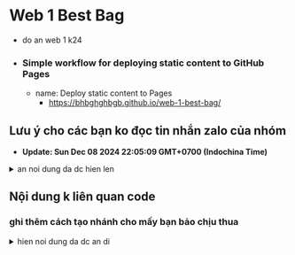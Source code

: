 # Web 1 Best Bag

- do an web 1 k24
- ### Simple workflow for deploying static content to GitHub Pages
  - name: Deploy static content to Pages
    - https://bhbghghbgb.github.io/web-1-best-bag/

## Lưu ý cho các bạn ko đọc tin nhắn zalo của nhóm

- **Update: Sun Dec 08 2024 22:05:09 GMT+0700 (Indochina Time)**

<details>

<summary>an noi dung da dc hien len</summary>

- à quên thầy còn bắt 1 file js nữa
- bạn làm admin với trang chủ để ý
- vì có render ds sản phẩm khả năng là tên sẽ trùng
- cho nên làm render item trong file của mình xem như là cái hàm hiển thị sp là ko toonf tại trong mainjs
- nên vô sửa lại tên các hàm hiển thị thành tên ...Admin hoặc ...Home để tránh trùng
- những cái lệnh trong event load thì viết ra 1 hàm vd như onLoadAdminPage, onLoadHomePage
- rồi trong file html của mình, tạo thẻ script đặt 1 cái biến toàn cục giống như trong index.html set dayLaTrangIndex rồi trong hàm onLoad đó check biến đó có ko để biết xem đang ở trang k phải của mình thì k làm gì
- do vẫn còn file riêng chưa gộp nên giữ nguyên mấy cái gọi tải dữ liệu, cái này lúc gộp cuối cùng vô 1 file sẽ sửa lại
- @All mấy cái yêu cầu này chưa phải làm ngay vì hiện tại vẫn là làm riêng file nhé tối t3 mới gộp tổng
  cho nên làm xong chức năng của mình để ghi đánh giá
- gộp của hôm nay là gộp vô nhánh main để xem thành quả còn gộp tối t3 là gộp vo 1 file
- k push đc thì gửi Hưng nguyên file Hưng copy vào chứ cũng k sửa đâu
- css thì vẫn phải viết vô css của mình để bị conflict còn xóa hết style.css gộp lại từ đầu đc
- **ko có đc** code thêm biến gì toàn cục hết nhé de tranh loi ghi gop vo 1 file

```js
// Các biến toàn cục
let currentProduct; // Lưu sản phẩm đang xem chi tiết
let currentDetailImageIndex = 0; // Chỉ số ảnh đang hiển thị trong slider
const currentUserId = "ID_NGUOI_DUNG"; // ID người dùng tạm thời (hard-code)
let cart = JSON.parse(localStorage.getItem("cart")) || []; // Lấy giỏ hàng từ localStorage hoặc tạo mới
```

- **Update: Mon Dec 02 2024 11:31:53 GMT+0700 (Indochina Time)**: Trên tinh thần mỗi người làm rồi tự cố gắng ghép vào chứ đừng chờ.

- **Update: Fri Nov 29 2024 21:21:43 GMT+0700 (Indochina Time)**

<details>

<summary>hien noi dung da dc an di</summary>

- nhắc lại, code liên quan đến tải, đọc, lọc, sắp xếp, phân trang, thêm sửa xoá dữ liệu, sản phẩm, người dùng, hoá đơn, giỏ hàng và nhiều loại thống kê đều đã viết trong `main.js/index mẫu/thư mục admin`. Vui lòng link script src file `main.js/admin.js/*.js` vào, KHÔNG copy code ra file riêng vì fix bug sẽ ko update đc

- Về phần hiện sản phẩm trang chủ, code render danh sách nằm trong admin/admin.js do bạn làm trang admin đợi mãi trang chủ chưa làm xong đã tự viết render sản phẩm. SỬ DỤNG LẠI code render sản phẩm trong đó (thay nút chỉnh sửa/xoá thành thêm giỏ hàng, v.v), Code chức năng/giao diện đã có viết rồi mà tự viết lại thì **ko tính đóng góp**

- Hướng dẫn thao tác dùng hàm tải tổng dữ liệu của mainjs đã ghi trong `README.md`: [Sự kiện tải dữ liệu, hành động SAU khi đã tải](#sự-kiện-tải-dữ-liệu-hành-động-sau-khi-đã-tải), nếu không hiểu thì hỏi chứ không viết lại.

- Các hàm thao tác ghi dữ liệu `thêm/sửa/xoá____[sanPham]|[nguoiDung]|...` không tự kiểm tra object dữ liệu truyền vào có đúng format không. PHẢI ĐỌC file dữ liệu để xem mẫu format của 1 object và tạo chính xác object để truyền vào.

  - RIÊNG sản phẩm, thì chỉ cần id, name, desc, giá gốc, giá giảm và file name hình ảnh (lưu ý đọc key các trường của object trong file dữ liệu)
  - nếu nói xài hàm ghi dữ liệu hơi khó hiểu:
    -Tạo object dữ liệu (vd hoá đơn) giống format của 1 object hoá đơn nằm trong file hoa-don.json (dữ liệu trong file là 1 array các hoá đơn)

- dùng thư viện \*fontawesome để lấy icon thì thầy cho phép

  - ![thay cho phep font awesome](images/chophepfontawesome.png)

- ngoài ra, trong trang admin và trang index mẫu có 1 số các form dùng để lọc/sắp xếp dữ liệu, bạn/các bạn làm form/giao diện vô xem qua và style lại form

- đến hiện tại `Fri Nov 29 2024 21:21:43 GMT+0700 (Indochina Time)`, các file main.js/index mẫu/các trang admin đều vẫn là chưa làm xong và vẫn đang đc code thêm vào. Nên lưu ý, nếu xài git không được, thì cố gắng cập nhật bằng tay. HẠN CHẾ copy code về file của mình, vì có thể nó còn chưa xong và sẽ đc sửa lại

</details>

## thông báo tin chung

<details open>

<summary>an noi dung da dc hien len</summary>

1. toan bo link phai xai relative path vi host bang github pages nếu xài link kiểu này /index.html sẽ bị lỗi

2. quyết định mà giỏ hàng lưu 1 mảng riêng chứ k lưu trong người dùng là để thuận tiện cho xử lý form thêm và sửa người dùng

3. bắt buộc phải gọi hàm tim/them/xoa/sua hàm của dữ liệu vì đã có viết xử lý trong đấy rồi, đừng tự thao tác lên mảng toàn cục g\_

</details>

## test data summary

<details>

<summary>hien noi dung da dc an di</summary>

- thoi gian luu iso string timezone +07:00
- 750 san pham
- 100 nguoi dung
  - 2 chu cuoi ten viet lien khong dau dung cho
    - sau dau cham email
    - truoc dau tru password
    - username `[viet xuoi].[viet nguoc][4 so ngau nhien]`
  - ngay tao trong nam 2024, truoc 25/11/2024
  - bi khoa tai khoan: ty le 5%
- 200 hoa don
  - chi chon trong 100 san pham
  - chi chon trong 80 nguoi dung
  - ngay tao trong nam 2024, truoc 25/11/2024
  - toi da 5 chi tiet moi hoa don
    - toi da 5 so luong san pham moi chi tiet
  - trang thai xu ly: `["dang", "chua", "huy", "roi"]`, `cum_weights=[10, 25, 60, 1000]`

</details>

## Nội dung hướng dẫn hiểu code

### Update pagination mới

- ko còn phải tải lại trang khi chuyển page

<details open>

<summary>an noi dung da dc hien len</summary>

- Xem cáh làm tính và hiển thị mới:
  - ![image](https://github.com/user-attachments/assets/e805e4dd-63d5-4cd4-af0c-39e0115f0d7e)
  - ![image](https://github.com/user-attachments/assets/5b8e18ae-8606-48b5-aab9-393a989ce37c)
  - ![image](https://github.com/user-attachments/assets/d43e250f-4794-4f24-8bd4-e1f67763c3f3)
  - ![image](https://github.com/user-attachments/assets/9e300b7a-bf86-439d-940e-17fc07846639)

</details open>

### Sự kiện tải dữ liệu, hành động SAU khi đã tải

<details>

<summary>hien noi dung da dc an di</summary>

- Cac ham chi la viet mau/vi du, co the thay doi

1. Cơ bản hàm tải tổng là làm gì
2. ![image](https://github.com/user-attachments/assets/7d7f3ef5-2fc4-4c0e-953b-a0632a1c2a1b)
3. ví dụ hàm thong ke thoi gian **CẦN CÓ** hóa đơn đã tải xong
4. ![image](https://github.com/user-attachments/assets/5b60a5c5-c1fb-457a-97e4-c824c47931f6)
5. hiện biểu đồ cần kết quả thống kê
6. ![image](https://github.com/user-attachments/assets/ef048f9a-6788-4821-bc60-a9ff2738a7b4)
7. gọi theo thứ tự
8. ![image](https://github.com/user-attachments/assets/35d7c435-0b64-42ab-8f54-8142b8358f57)
9. bởi vì hàm tải nhận vào hàm các hành động thực hiện **SAU KHI TẢI**
10. ![image](https://github.com/user-attachments/assets/66faea25-0d8c-419e-98f0-5d900818f8b7)

</details>

### Flow hiển thị

<details>

<summary>hien noi dung da dc an di</summary>

- Cac ham chi la viet mau/vi du, co the thay doi

1. Sự kiện load gọi hàm tải dữ liệu
   1. ![image](https://github.com/user-attachments/assets/53c1bd7c-afd2-41c1-a78c-cde115824985)
2. hàm tải gọi hàm kiểm tra localstorage
   1. file và key
   2. ![image](https://github.com/user-attachments/assets/73a439a2-e120-41a2-a88e-28886266d5e8)
   3. kiểm tra nếu có localstorage rồi thì trả về ko thì tải ban đầu từ file
   4. ![image](https://github.com/user-attachments/assets/49aec496-0a95-4dd4-9c69-6dfea52e32d8)
   5. ![image](https://github.com/user-attachments/assets/c58e49db-0a3b-40ab-9bc8-6dff21ff78f2)
   6. gọi hàm tính dữ liệu hiển thị
3. hàm tính dữ liệu được hiển thị
   1. trong hàm hiển thị, tính toán danh sách hiển thị
   2. ![image](https://github.com/user-attachments/assets/14a62340-2053-4469-9c12-89e69bbcfad5)
      1. gọi hàm lấy param để lấy các cài đặt hiển thị
      2. ![image](https://github.com/user-attachments/assets/2b434e6a-c105-49fe-a639-78ea5412f13e)
   3. sử dụng cài đặt để lọc, sắp xếp hoặc tìm kiếm
   4. ![image](https://github.com/user-attachments/assets/5ca7e4b2-9879-4c8f-b43f-4b771bdb1686)
   5. tính các chỉ số phân trang và chia mảng trang hiện tại
   6. ![image](https://github.com/user-attachments/assets/68547ce3-1358-4aa3-af53-49027ebdfd09)
   7. gọi hàm hiển thị
4. hàm hiển thị sử dụng mảng đã chia phân trang
   1. để hiện danh sách và pagination
   2. ![image](https://github.com/user-attachments/assets/89e8f9c5-6e95-44ef-a49f-713de4149a95)
   3. hàm hiển thị danh sách sp tìm phân tử thế chỗ rồi thêm các item vào
      1. ![image](https://github.com/user-attachments/assets/8f2e841d-e9f8-4e12-a2bb-e3210c2731c5)
      2. hàm render Item một sản phẩm
      3. ![image](https://github.com/user-attachments/assets/334dda3b-244c-4352-ad14-a5fb7e8be685)
   4. hàm hiển thị pagination chỉ sử dụng chỉ số hiện tại và tối đa để tạo hiển thị
      1. ![image](https://github.com/user-attachments/assets/1003825d-fc30-4d3f-b192-5e04f3400e2d)
5. thực hiện tương tự cho sản phẩm, người dùng, hóa đơn

</details>

### Xử lý tab trong trang admin

<details>

<summary>Hướng Dẫn Tạo Tabs Cho Giao Diện HTML CSS JS Thuần</summary>

#### Hướng Dẫn Tạo Tabs Cho Giao Diện HTML CSS JS Thuần

##### Bước 1: Tạo Nhiều File HTML Cho Mỗi Tab

- Mỗi tab sẽ tương ứng với một file HTML riêng, ví dụ: `thongke.html`, `nguoidung.html`, v.v.

##### Bước 2: Test Và Comment HTML Không Cần Thiết

- Sau khi kiểm tra nội dung của từng file HTML và đảm bảo rằng nó hiển thị đúng, comment phần HTML không cần thiết, chỉ giữ lại nội dung trong `<body>`.

##### Bước 3: Load Nội Dung Các Tab Bằng Fetch

- Sử dụng `fetch` để load nội dung của các file HTML vào một wrapper.

##### Ví dụ:

1. **Tạo file `nguoidung.html` với nội dung mẫu:**

   ```html
   <!DOCTYPE html>
   <html lang="en">
     <head>
       <meta charset="UTF-8" />
       <meta name="viewport" content="width=device-width, initial-scale=1.0" />
       <link rel="stylesheet" href="/style.css" />
       <link rel="stylesheet" href="./admin.css" />
       <link
         rel="shortcut icon"
         href="images/icons8-bag-96.png"
         type="image/png"
       />
       <script src="/main.js"></script>
       <script src="./admin.js"></script>
       <title>Web 1 Best Bag</title>
     </head>
     <body>
       <h1>Danh Sách Người Dùng</h1>
       <div class="user-list"></div>
       <div class="pagination"></div>
     </body>
   </html>
   ```

   - Thuc hien test va kiem tra co hien chinh xac chua

2. **Sửa file `nguoidung.html`:**

   - Xóa các phần không liên quan, giữ lại nội dung chính:
     ```html
     <!-- Comment phần không cần thiết -->
     <!-- ... -->
     <h1>Danh Sách Người Dùng</h1>
     <div class="product-list"></div>
     <div class="pagination"></div>
     <!-- ... -->
     ```

3. **Sửa `admin.html`:**

   - Tạo một wrapper để hiển thị nội dung của các tab:
     ```html
     <div id="content-wrapper"></div>
     ```

4. **Sửa `admin.js`:**

   - Kiểm tra tab đang được chọn và dùng `fetch` để load file HTML tương ứng:

     ```javascript
     const loadTabContent = async (tab) => {
       const response = await fetch(`${tab}.html`);
       const data = await response.text();
       document.getElementById("content-wrapper").innerHTML = data;
     };

     // Ví dụ khi chọn tab "nguoidung"
     loadTabContent("nguoidung");
     ```

     Hoac

     ```javascript
     const wrapper = document.getElementById("content-wrapper"); // Giả sử wrapper có id là 'content-wrapper'

     function loadTabContent(tabName) {
       fetch(`${tabName}.html`)
         .then((response) => response.text())
         .then((data) => {
           wrapper.innerHTML = data;
         });
     }
     ```

##### Kết Quả

- **Ưu điểm:** Các tab như `thongke` hay `nguoidung` sẽ được load từ file HTML riêng, giúp quản lý nội dung dễ dàng và tránh việc phải ẩn hiện nhiều phần tử HTML phức tạp.

##### Ghi Chú

- Nhớ comment lại phần HTML không cần thiết, thay vì xóa, để có thể dễ dàng kiểm tra lại khi cần.

</details>

### Popup, modal, popover, overlays, popups, popovers, dialogs, etc

- vì môn ko cho xài thư viện, dùng https://developer.mozilla.org/en-US/docs/Web/API/Popover_API, ,do trình duyệt hỗ trợ để tạo Popup, modal, popover (https://developer.mozilla.org/en-US/docs/Web/HTML/Global_attributes/popover), overlays, popups, popovers, dialogs (https://developer.mozilla.org/en-US/docs/Web/HTML/Element/dialog), etc

<details>

<summary>hien noi dung da dc an di</summary>

- đọc `hienThiPagination` va `showDebugMenu` trong `main.js`

1. ví dụ modal dialog (mờ nền, ko bấm đc đằng sau, bấm ESC để tắt)
2. ![image](https://github.com/user-attachments/assets/8d5dd1e4-c381-495d-8bf6-697b0e07ba6f)
3. code liên quan:

   ```javascript
   function showDebugMenu() {
     const existingDialog = document.getElementById("debugDialog");
     if (existingDialog) {
       existingDialog.showModal();
       return;
     }
     // Create the dialog element
     const dialog = document.createElement("dialog");
     dialog.id = "debugDialog";
     dialog.style.width = "calc(100% - 200px)";
     dialog.style.height = "calc(100% - 100px)";
     dialog.style.padding = "20px";
     document.body.appendChild(dialog);

     const closeButton = document.createElement("button");
     closeButton.textContent = "Close";
     closeButton.style.float = "right";
     closeButton.onclick = () => dialog.close();
     dialog.appendChild(closeButton);

     const title = document.createElement("h2");
     title.textContent = "Debug menu for Web 1 Best Bag";
     dialog.appendChild(title);

     // ...
     dialog.showModal();
   }
   ```

4. ví dụ popover (ko mờ nền, bấm đằng sau/ESC để tắt)
5. ![image](https://github.com/user-attachments/assets/1c5a738c-d3c6-43a5-aca9-12293306a9cd)
6. ![image](https://github.com/user-attachments/assets/5f569f10-58a9-483b-be37-221c6850f7b5)
7. code liên quan:

- Toggle bằng tay

  ```javascript
  const popover = document.createElement("div");
  popover.classList.add("popover");
  popover.setAttribute("popover", "auto");
  dialog.appendChild(popover);

  // Show popover message
  function showPopover(message) {
    popover.textContent = message;
    popover.showPopover();
  }

  const downloadLocalStorageButton = createButton(
    "Download Local Storage",
    () => {
      downloadFile("localstorage.json", JSON.stringify(localStorage));
      showPopover("Local Storage: Downloaded Local Storage");
    }
  );
  dialog.appendChild(downloadLocalStorageButton);
  ```

- Toggle tự động bằng action lên 1 phần tử (nhấn nút, check box, v.v)

  ```javascript
  const wrapper = document.querySelector(wrapperSelector);
  wrapper.innerHTML = "";
  const popover = (function () {
    // Create the form element
    const form = document.createElement("form");
    form.classList.add("pagination-popover");
    form.popover = "auto";
    form.addEventListener("toggle", (e) => {
      if (e.newState == "open") input.focus();
    });
    form.addEventListener("submit", () =>
      onPaginationChange(new FormData(form).get("page"))
    );

    // Create the label element
    const label = document.createElement("label");
    label.setAttribute("for", "page");
    label.textContent = "Go to Page...";

    // Create the input element
    const input = document.createElement("input");
    input.setAttribute("name", "page");
    input.setAttribute("type", "number");
    input.setAttribute("step", 1);
    input.setAttribute("min", 1);
    input.setAttribute("max", soPageToiDa);

    // Create the button element
    const button = document.createElement("button");
    button.setAttribute("type", "submit");
    button.textContent = "Go";

    // Append the elements to the form
    form.appendChild(label);
    form.appendChild(document.createElement("br")); // Line break for spacing
    form.appendChild(input);
    form.appendChild(button);

    // Append the form to the body (or any other container)
    return form;
  })();
  wrapper.appendChild(popover);

  // ham them nhanh dau 3 cham (e.g. 1 ... 5 6 7)
  function addEllipsis() {
    const li = document.createElement("li");
    const ellipsis = document.createElement("button");
    ellipsis.textContent = "…";
    ellipsis.style.setProperty("font-weight", "bold");
    ellipsis.popoverTargetElement = popover;
    ellipsis.popoverTargetAction = "toggle";
    li.appendChild(ellipsis);
    container.appendChild(li);
  }
  ```

</details>

<details>

<summary>cach lam animation cho dialog va popover</summary>

- đọc `/* debug */` trong `style.css` cạnh `main.js`
- ![image](images/2024-12-02_22-07-00-ezgif.com-resize.gif)

1. https://developer.mozilla.org/en-US/docs/Web/HTML/Element/dialog#animating_dialogs
2. https://developer.mozilla.org/en-US/docs/Web/CSS/::backdrop
3. https://blog.logrocket.com/animating-dialog-popover-elements-css-starting-style/
4. code lien quan:

   - css cho slide up/ slide down

   ```css
   dialog#debugDialog {
     transition: display 0.5s allow-discrete, overlay 0.5s allow-discrete;
     animation: dialog-slide-hide 0.5s ease-out normal;
     &::backdrop {
       animation: dialog-backdrop-hide 0.5s ease-out normal;
     }
     &[open] {
       animation: dialog-slide-show 0.5s ease-out normal;
       &::backdrop {
         animation: dialog-backdrop-show 0.5s ease-out normal;
       }
     }
   }

   @keyframes dialog-slide-show {
     from {
       transform: translateY(calc(-50vh - 60%));
     }
     to {
       transform: translateY(0%);
     }
   }

   @keyframes dialog-slide-hide {
     to {
       transform: translateY(calc(-50vh - 60%));
     }
   }

   div#debugMessage {
     transition: display 0.5s allow-discrete;
     animation: popover-slide-hide 0.5s ease-out normal;
     &:popover-open {
       animation: popover-slide-show 0.5s ease-out normal;
     }
   }

   @keyframes popover-slide-show {
     from {
       transform: translateY(calc(-50vh - 60%));
     }
     to {
       transform: translateY(0%);
     }
   }

   @keyframes popover-slide-hide {
     to {
       transform: translateY(calc(-50vh - 60%));
     }
   }
   ```

</details>

- Browser compatibility (né safari ra)
  - ![image](https://github.com/user-attachments/assets/2bc4b56a-3c7f-4a3e-a61d-812ccd4c6a30)
  - ![image](https://github.com/user-attachments/assets/7f15a356-6f4d-4b28-b45a-52d98c5d6833)
  - `<dialog>` đc ho tro tu lau r nen ko can lo

</details>

## Nội dung k liên quan code

### ghi thêm cách tạo nhánh cho mấy bạn bảo chịu thua

<details>

<summary>hien noi dung da dc an di</summary>

1. ![image](https://github.com/user-attachments/assets/ca9cc847-18b2-49e8-884a-37d46ea62a8e)
2. ![image](https://github.com/user-attachments/assets/f08eb559-26a4-47f4-b9e2-e59db3e1512a)
3. ![image](https://github.com/user-attachments/assets/73894cc7-a6ad-44b4-8ccc-252b20400e6f)
4. ![image](https://github.com/user-attachments/assets/2c2f3a4d-aef8-4fd2-ab0c-c96ebef03e42)
5. ![image](https://github.com/user-attachments/assets/f826ca95-8260-4a81-9eef-ff53411ef428)
6. ![image](https://github.com/user-attachments/assets/17a40ffc-bb72-4668-a8af-5d2d30ba2112)
7. ![image](https://github.com/user-attachments/assets/6fc56db2-4d35-4ff2-ad06-6eba12a357e8)

</details>
